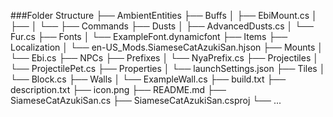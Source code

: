 ###Folder Structure
    ├── AmbientEntities
    ├── Buffs
    │   ├── EbiMount.cs
    │   ├── 
    │   └── 
    ├── Commands
    ├── Dusts
    │   ├── AdvancedDusts.cs
    │   └── Fur.cs
    ├── Fonts
    │   └── ExampleFont.dynamicfont
    ├── Items
    ├── Localization
    │   └── en-US_Mods.SiameseCatAzukiSan.hjson
    ├── Mounts
    │   └── Ebi.cs
    ├── NPCs
    ├── Prefixes
    │   └── NyaPrefix.cs
    ├── Projectiles
    │   └── ProjectilePet.cs
    ├── Properties
    │   └── launchSettings.json
    ├── Tiles
    │   └── Block.cs
    ├── Walls
    │   └── ExampleWall.cs
    ├── build.txt
    ├── description.txt
    ├── icon.png
    ├── README.md
    ├── SiameseCatAzukiSan.cs
    ├── SiameseCatAzukiSan.csproj
    └── ...
